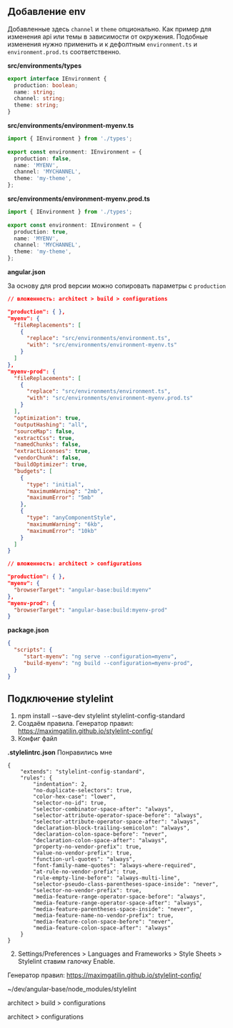 
## Добавление env
Добавленные здесь `channel` и `theme` опционально. Как пример для изменения api или темы в зависимости от окружения. Подобные изменения нужно применить и к дефолтным `environment.ts` и `environment.prod.ts` соответственно.

**src/environments/types**  
```ts
export interface IEnvironment {  
  production: boolean;  
  name: string;  
  channel: string;  
  theme: string;  
}
```
**src/environments/environment-myenv.ts**  
```ts
import { IEnvironment } from './types';  
  
export const environment: IEnvironment = {  
  production: false,  
  name: 'MYENV',  
  channel: 'MYCHANNEL',  
  theme: 'my-theme', 
};
```
**src/environments/environment-myenv.prod.ts**  
```ts
import { IEnvironment } from './types';  
  
export const environment: IEnvironment = {  
  production: true,  
  name: 'MYENV',  
  channel: 'MYCHANNEL',  
  theme: 'my-theme', 
};
```
**angular.json**  

За основу для prod версии можно сопировать параметры с `production`
```json
// вложенность: architect > build > configurations

"production": { },
"myenv": {  
  "fileReplacements": [  
    {  
      "replace": "src/environments/environment.ts",  
      "with": "src/environments/environment-myenv.ts"  
    }  
  ]  
},  
"myenv-prod": {  
  "fileReplacements": [  
    {  
      "replace": "src/environments/environment.ts",  
      "with": "src/environments/environment-myenv.prod.ts"  
    }  
  ],  
  "optimization": true,  
  "outputHashing": "all",  
  "sourceMap": false,  
  "extractCss": true,  
  "namedChunks": false,  
  "extractLicenses": true,  
  "vendorChunk": false,  
  "buildOptimizer": true,  
  "budgets": [  
    {  
      "type": "initial",  
      "maximumWarning": "2mb",  
      "maximumError": "5mb"  
    },  
    {  
      "type": "anyComponentStyle",  
      "maximumWarning": "6kb",  
      "maximumError": "10kb"  
    }  
  ]  
}

// вложенность: architect > configurations

"production": { },
"myenv": {  
  "browserTarget": "angular-base:build:myenv"  
},  
"myenv-prod": {  
  "browserTarget": "angular-base:build:myenv-prod"  
}
```
**package.json**
```json
{
  "scripts": {
     "start-myenv": "ng serve --configuration=myenv",
     "build-myenv": "ng build --configuration=myenv-prod", 
  }
}
```


## Подключение stylelint

1) npm install --save-dev stylelint stylelint-config-standard
2) Создаём правила. Генератор правил: https://maximgatilin.github.io/stylelint-config/
3) Конфиг файл

**.stylelintrc.json**
Понравились мне
```
{
    "extends": "stylelint-config-standard",
    "rules": {
        "indentation": 2,
        "no-duplicate-selectors": true,
        "color-hex-case": "lower",
        "selector-no-id": true,
        "selector-combinator-space-after": "always",
        "selector-attribute-operator-space-before": "always",
        "selector-attribute-operator-space-after": "always",
        "declaration-block-trailing-semicolon": "always",
        "declaration-colon-space-before": "never",
        "declaration-colon-space-after": "always",
        "property-no-vendor-prefix": true,
        "value-no-vendor-prefix": true,
        "function-url-quotes": "always",
        "font-family-name-quotes": "always-where-required",
        "at-rule-no-vendor-prefix": true,
        "rule-empty-line-before": "always-multi-line",
        "selector-pseudo-class-parentheses-space-inside": "never",
        "selector-no-vendor-prefix": true,
        "media-feature-range-operator-space-before": "always",
        "media-feature-range-operator-space-after": "always",
        "media-feature-parentheses-space-inside": "never",
        "media-feature-name-no-vendor-prefix": true,
        "media-feature-colon-space-before": "never",
        "media-feature-colon-space-after": "always"
    }
}
```
2) Settings/Preferences > Languages and Frameworks > Style Sheets > Stylelint ставим галочку Enable. 

Генератор правил: https://maximgatilin.github.io/stylelint-config/

~/dev/angular-base/node_modules/stylelint




architect > build > configurations

architect > configurations
<!--stackedit_data:
eyJoaXN0b3J5IjpbLTE1MDk4OTk4OTEsLTIwOTA3MjYyMCwtMT
UyNDY2NTMwMl19
-->